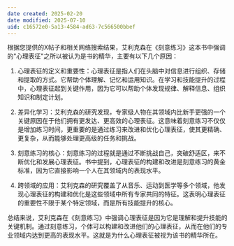 ```yaml
---
date created: 2025-02-20
date modified: 2025-07-10
uid: c16572e0-5a13-4584-ad63-7c566500bbef
---
```


根据您提供的X帖子和相关网络搜索结果，艾利克森在《刻意练习》这本书中强调的"心理表征"之所以被认为是书的精华，主要有以下几个原因：

1. 心理表征的定义和重要性：心理表征是指人们在头脑中对信息进行组织、存储和提取的方式。它帮助个体理解、记忆和运用知识。在学习和技能提升的过程中，心理表征起到关键作用，因为它可以帮助个体发现规律、解释信息、组织知识和制定计划。
    
2. 差异化学习：艾利克森的研究发现，专家级人物在其领域内比新手更强的一个关键原因在于他们拥有更发达、更高效的心理表征。这意味着刻意练习不仅仅是增加练习时间，更重要的是通过练习来改进和优化心理表征，使其更精确、更复杂，从而能够处理更高级的任务和挑战。
    
3. 刻意练习的核心：刻意练习的过程就是通过不断挑战自己，突破舒适区，来不断优化和发展心理表征。书中提到，心理表征的构建和改进是刻意练习的黄金标准，因为它直接影响一个人在其领域内的表现水平。
    
4. 跨领域的应用：艾利克森的研究覆盖了从音乐、运动到医学等多个领域，他发现心理表征的构建和优化是这些领域中所有专家共同的特征。这表明心理表征的重要性不限于某个特定领域，而是所有技能提升的核心。
    

总结来说，艾利克森在《刻意练习》中强调心理表征是因为它是理解和提升技能的关键机制。通过刻意练习，个体可以构建和改进他们的心理表征，从而在他们的专业领域内达到更高的表现水平。这就是为什么心理表征被视为该书的精华所在。

